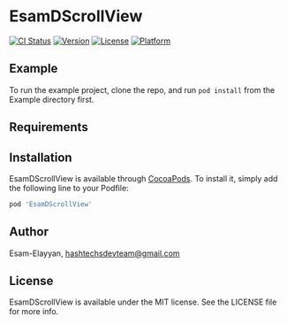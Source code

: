 # EsamDScrollView

[![CI Status](https://img.shields.io/travis/Esam-Elayyan/EsamDScrollView.svg?style=flat)](https://travis-ci.org/Esam-Elayyan/EsamDScrollView)
[![Version](https://img.shields.io/cocoapods/v/EsamDScrollView.svg?style=flat)](https://cocoapods.org/pods/EsamDScrollView)
[![License](https://img.shields.io/cocoapods/l/EsamDScrollView.svg?style=flat)](https://cocoapods.org/pods/EsamDScrollView)
[![Platform](https://img.shields.io/cocoapods/p/EsamDScrollView.svg?style=flat)](https://cocoapods.org/pods/EsamDScrollView)

## Example

To run the example project, clone the repo, and run `pod install` from the Example directory first.

## Requirements

## Installation

EsamDScrollView is available through [CocoaPods](https://cocoapods.org). To install
it, simply add the following line to your Podfile:

```ruby
pod 'EsamDScrollView'
```

## Author

Esam-Elayyan, hashtechsdevteam@gmail.com

## License

EsamDScrollView is available under the MIT license. See the LICENSE file for more info.
